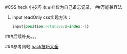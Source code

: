 #CSS heck 小技巧
    本文档仅为自己备忘记录，
##万能兼容法
1. input readOnly css实现方法：
    ```css
    input{position:relative;z-index:-1}
    ```




###后续补充。。。


###参考网站:[hack技巧大全](http://www.duitang.com/static/csshack.html)